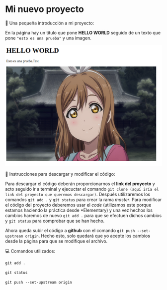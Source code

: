 # Mi nuevo proyecto

:information_desk_person: Una pequeña introducción a mi proyecto: 

En la página hay un título que pone **HELLO WORLD** seguido de un texto que pone `"esto es una prueba"` y una imagen.

![Imagen](Captura.PNG)

:paperclip: Instrucciones para descargar y modificar el código:

Para descargar el código deberán proporcionarnos el **link del proyecto** y acto seguido ir a terminal y ejecuctar el comando
`git clone (aquí iría el link del proyecto que queremos descargar)`. Después utilizaremos los comandos `git add .` y `git status` para 
crear la rama *master*. Para modificar el código del proyecto deberemos usar el *code* (utilizamos este porque estamos haciendo la práctica
desde *Elementary) y una vez hechos los cambios haremos de nuevo `git add .` para que se efectuen dichos cambios y `git status` para 
comprobar que se han hecho.

Ahora queda subir el código a **github** con el comando `git push --set-upstream origin`. Hecho esto, solo quedará que yo acepte
los cambios desde la página para que se modifique el archivo.

:computer: Comandos utilizados:

`git add .`

`git status`

`git push --set-upstream origin`
